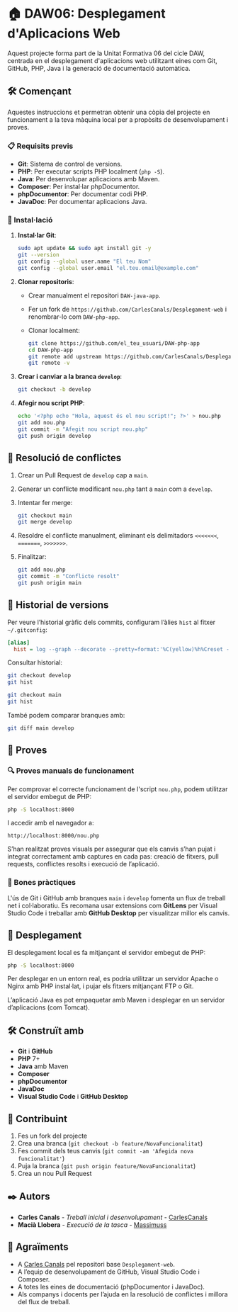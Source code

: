 
# 🏠 DAW06: Desplegament d'Aplicacions Web

Aquest projecte forma part de la Unitat Formativa 06 del cicle DAW, centrada en el desplegament d'aplicacions web utilitzant eines com Git, GitHub, PHP, Java i la generació de documentació automàtica.

## 🛠️ Començant

Aquestes instruccions et permetran obtenir una còpia del projecte en funcionament a la teva màquina local per a propòsits de desenvolupament i proves.

### 📋 Requisits previs

- **Git**: Sistema de control de versions.
- **PHP**: Per executar scripts PHP localment (`php -S`).
- **Java**: Per desenvolupar aplicacions amb Maven.
- **Composer**: Per instal·lar phpDocumentor.
- **phpDocumentor**: Per documentar codi PHP.
- **JavaDoc**: Per documentar aplicacions Java.

### 🔧 Instal·lació

1. **Instal·lar Git**:

   ```bash
   sudo apt update && sudo apt install git -y
   git --version
   git config --global user.name "El teu Nom"
   git config --global user.email "el.teu.email@example.com"
   ```

2. **Clonar repositoris**:

   - Crear manualment el repositori `DAW-java-app`.
   - Fer un fork de `https://github.com/CarlesCanals/Desplegament-web` i renombrar-lo com `DAW-php-app`.
   - Clonar localment:

     ```bash
     git clone https://github.com/el_teu_usuari/DAW-php-app
     cd DAW-php-app
     git remote add upstream https://github.com/CarlesCanals/Desplegament-web.git
     git remote -v
     ```

3. **Crear i canviar a la branca `develop`**:

   ```bash
   git checkout -b develop
   ```

4. **Afegir nou script PHP**:

   ```bash
   echo '<?php echo "Hola, aquest és el nou script!"; ?>' > nou.php
   git add nou.php
   git commit -m "Afegit nou script nou.php"
   git push origin develop
   ```

## 🔄 Resolució de conflictes

1. Crear un Pull Request de `develop` cap a `main`.
2. Generar un conflicte modificant `nou.php` tant a `main` com a `develop`.
3. Intentar fer merge:

   ```bash
   git checkout main
   git merge develop
   ```

4. Resoldre el conflicte manualment, eliminant els delimitadors `<<<<<<<`, `=======`, `>>>>>>>`.
5. Finalitzar:

   ```bash
   git add nou.php
   git commit -m "Conflicte resolt"
   git push origin main
   ```

## 📜 Historial de versions

Per veure l’historial gràfic dels commits, configuram l’àlies `hist` al fitxer `~/.gitconfig`:

```ini
[alias]
  hist = log --graph --decorate --pretty=format:'%C(yellow)%h%Creset - %C(green)(%cd)%Creset %s %C(blue)[%an]%Creset' --date=short
```

Consultar historial:

```bash
git checkout develop
git hist

git checkout main
git hist
```

També podem comparar branques amb:

```bash
git diff main develop
```

## 🧪 Proves

### 🔍 Proves manuals de funcionament

Per comprovar el correcte funcionament de l'script `nou.php`, podem utilitzar el servidor embegut de PHP:

```bash
php -S localhost:8000
```

I accedir amb el navegador a:

```
http://localhost:8000/nou.php
```

S’han realitzat proves visuals per assegurar que els canvis s’han pujat i integrat correctament amb captures en cada pas: creació de fitxers, pull requests, conflictes resolts i execució de l’aplicació.

### 🧹 Bones pràctiques

L'ús de Git i GitHub amb branques `main` i `develop` fomenta un flux de treball net i col·laboratiu. Es recomana usar extensions com **GitLens** per Visual Studio Code i treballar amb **GitHub Desktop** per visualitzar millor els canvis.

## 🚀 Desplegament

El desplegament local es fa mitjançant el servidor embegut de PHP:

```bash
php -S localhost:8000
```

Per desplegar en un entorn real, es podria utilitzar un servidor Apache o Nginx amb PHP instal·lat, i pujar els fitxers mitjançant FTP o Git.

L’aplicació Java es pot empaquetar amb Maven i desplegar en un servidor d’aplicacions (com Tomcat).

## 🛠️ Construït amb

- **Git** i **GitHub**
- **PHP** 7+
- **Java** amb Maven
- **Composer**
- **phpDocumentor**
- **JavaDoc**
- **Visual Studio Code** i **GitHub Desktop**

## 🤝 Contribuint

1. Fes un fork del projecte
2. Crea una branca (`git checkout -b feature/NovaFuncionalitat`)
3. Fes commit dels teus canvis (`git commit -am 'Afegida nova funcionalitat'`)
4. Puja la branca (`git push origin feature/NovaFuncionalitat`)
5. Crea un nou Pull Request

## ✒️ Autors

- **Carles Canals** - *Treball inicial i desenvolupament* - [CarlesCanals](https://github.com/CarlesCanals/Desplegament-web)
- **Macià Llobera** - *Execució de la tasca* - [Massimuss](https://github.com/Massimuss)


## 🎉 Agraïments

- A [Carles Canals](https://github.com/CarlesCanals) pel repositori base `Desplegament-web`.
- A l’equip de desenvolupament de GitHub, Visual Studio Code i Composer.
- A totes les eines de documentació (phpDocumentor i JavaDoc).
- Als companys i docents per l’ajuda en la resolució de conflictes i millora del flux de treball.

```

